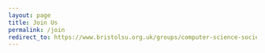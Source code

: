 ```yaml
---
layout: page
title: Join Us
permalink: /join
redirect_to: https://www.bristolsu.org.uk/groups/computer-science-society-22c3
---
```


